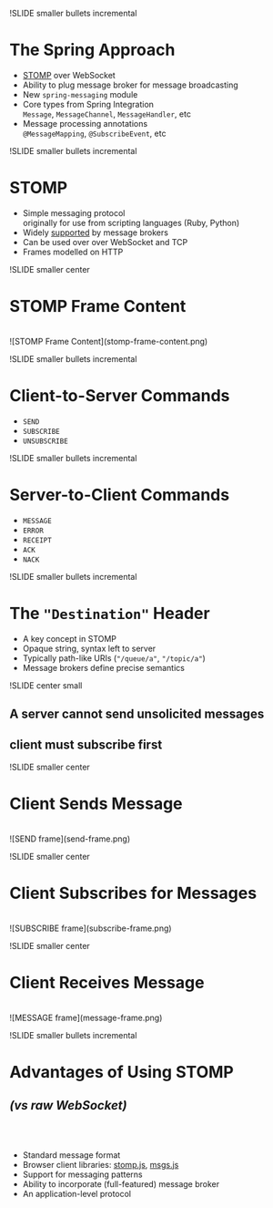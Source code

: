 
!SLIDE smaller bullets incremental
# The Spring Approach

* [STOMP](http://stomp.github.io/) over WebSocket
* Ability to plug message broker for message broadcasting
* New `spring-messaging` module
* Core types from Spring Integration<br>`Message`, `MessageChannel`, `MessageHandler`, etc
* Message processing annotations<br>`@MessageMapping`, `@SubscribeEvent`, etc

!SLIDE smaller bullets incremental
# STOMP

* Simple messaging protocol<br>originally for use from scripting languages (Ruby, Python)
* Widely [supported](http://stomp.github.io/implementations.html#STOMP_Servers) by message brokers
* Can be used over over WebSocket and TCP
* Frames modelled on HTTP

!SLIDE smaller center
# STOMP Frame Content
<br>
![STOMP Frame Content](stomp-frame-content.png)

!SLIDE smaller bullets incremental
# Client-to-Server Commands

* `SEND`
* `SUBSCRIBE`
* `UNSUBSCRIBE`

!SLIDE smaller bullets incremental
# Server-to-Client Commands

* `MESSAGE`
* `ERROR`
* `RECEIPT`
* `ACK`
* `NACK`

!SLIDE smaller bullets incremental
# The `"Destination"` Header

* A key concept in STOMP
* Opaque string, syntax left to server
* Typically path-like URIs (`"/queue/a"`, `"/topic/a"`)
* Message brokers define precise semantics

!SLIDE center small
## A server cannot send unsolicited messages
## client must subscribe first

!SLIDE smaller center
# Client Sends Message
<br>
![SEND frame](send-frame.png)

!SLIDE smaller center
# Client Subscribes for Messages
<br>
![SUBSCRIBE frame](subscribe-frame.png)

!SLIDE smaller center
# Client Receives Message
<br>
![MESSAGE frame](message-frame.png)

!SLIDE smaller bullets incremental
# Advantages of Using STOMP
## <em>(vs raw WebSocket)</em>
<br><br>
* Standard message format
* Browser client libraries: [stomp.js](https://github.com/jmesnil/stomp-websocket), [msgs.js](https://github.com/cujojs/msgs)
* Support for messaging patterns
* Ability to incorporate (full-featured) message broker
* An application-level protocol



